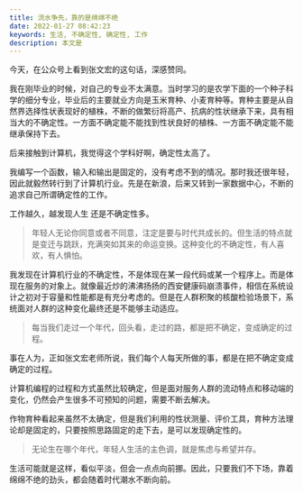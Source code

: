 ```yaml
---
title: 流水争先，靠的是绵绵不绝
date: 2022-01-27 08:42:23
keywords: 生活, 不确定性, 确定性, 工作
description: 本文是
---
```


今天，在公众号上看到张文宏的这句话，深感赞同。

我在刚毕业的时候，对自己的专业不太满意。当时学习的是农学下面的一个种子科学的细分专业，毕业后的主要就业方向是玉米育种、小麦育种等。育种主要是从自然界选择性状表现好的植株，不断的做繁衍将高产、抗病的性状继承下来，具有相当大的不确定性。一方面不确定能不能找到性状良好的植株、一方面不确定能不能继承保持下去。

后来接触到计算机，我觉得这个学科好啊，确定性太高了。

我编写一个函数，输入和输出是固定的，没有考虑不到的情况。那时我还很年轻，因此就毅然转行到了计算机行业。先是在新浪，后来又转到一家数据中心，不断的追求自己所谓确定性的工作。

工作越久，越发现人生 还是不确定性多。

> 年轻人无论你同意或者不同意，注定是要与时代共成长的。但生活的特点就是变迁与跳跃，充满突如其来的命运变换。这种变化的不确定性，有人喜欢，有人惧怕。

我发现在计算机行业的不确定性，不是体现在某一段代码或某一个程序上。而是体现在服务的对象上。就像最近炒的沸沸扬扬的西安健康码崩溃事件，相信在系统设计之初对于容量和性能都是有充分考虑的。但是在人群积聚的核酸检验场景下，系统面对人群的这种变化最终还是不能够主动适应。

> 每当我们走过一个年代，回头看，走过的路，都是把不确定，变成确定的过程。

事在人为，正如张文宏老师所说，我们每个人每天所做的事，都是在把不确定变成确定的过程。

计算机编程的过程和方式虽然比较确定，但是面对服务人群的流动特点和移动端的变化，仍然会产生很多不可预知的问题，需要不断去解决。

作物育种看起来虽然不太确定，但是我们利用的性状测量、评价工具，育种方法理论却是固定的，只要按照思路固定的走下去，是可以发现确定性的。

> 无论生在哪个年代，年轻人生活的主色调，就是焦虑与希望并存。

生活可能就是这样，看似平淡，但会一点点向前挪。因此，只要我们不下场，靠着绵绵不绝的劲头，都会随着时代潮水不断向前。
